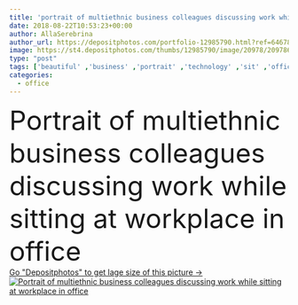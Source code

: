 ```yaml
---
title: 'portrait of multiethnic business colleagues discussing work while sitting at workplace in office'
date: 2018-08-22T10:53:23+00:00
author: AllaSerebrina
author_url: https://depositphotos.com/portfolio-12985790.html?ref=64678756
image: https://st4.depositphotos.com/thumbs/12985790/image/20978/209786468/api_thumb_450.jpg?forcejpeg=true
type: "post"
tags: ['beautiful' ,'business' ,'portrait' ,'technology' ,'sit' ,'office' ,'electronic' ,'mobility' ,'working' ,'network' ,'businessman' ,'discussion' ,'profession' ,'attractive' ,'handsome' ,'workplace' ,'workspace' ,'appliance' ,'businesswoman' ,'laptops' ,'gadgets' ,'professional occupation' ,'Young Adults' ,'african american' ,'black man' ,'asian woman' ,'digital devices' ,'multicultural people' ]
categories: 
  - office
---
```

<div aling="center">
            <font size="60"> Portrait of multiethnic business colleagues discussing work while sitting at workplace in office</font>   
</div>
<div>
    <a href='https://st4.depositphotos.com/thumbs/12985790/image/20978/209786468/api_thumb_450.jpg?forcejpeg=true?ref=64678756' target=_blank > Go "Depositphotos" to get lage size of this picture ->
        <img href='https://st4.depositphotos.com/thumbs/12985790/image/20978/209786468/api_thumb_450.jpg?forcejpeg=true?ref=64678756' src='https://st4.depositphotos.com/12985790/20978/i/950/depositphotos_209786468-stock-photo-portrait-multiethnic-business-colleagues-discussing.jpg?forcejpeg=true' alt='Portrait of multiethnic business colleagues discussing work while sitting at workplace in office' >
    </a>
</div>

